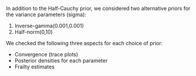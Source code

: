 In addition to the Half-Cauchy prior, we considered two alternative priors for the variance parameters (sigma):

1. Inverse-gamma(0.001,0.001)
2. Half-norm(0,10)

We checked the following three aspects for each choice of prior:

- Convergence (trace plots)
- Posterior densities for each parameter
- Frailty estimates 
